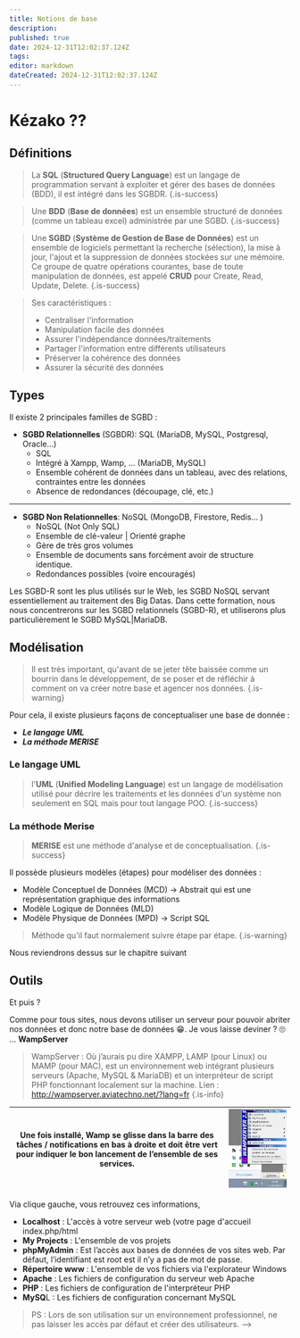```yaml
---
title: Notions de base
description: 
published: true
date: 2024-12-31T12:02:37.124Z
tags: 
editor: markdown
dateCreated: 2024-12-31T12:02:37.124Z
---
```


# Kézako ??
## Définitions

> La **SQL** (**Structured Query Language**) est un langage de programmation servant à exploiter et gérer des bases de données (BDD), il est intégré dans les SGBDR. 
{.is-success}

> Une **BDD** (**Base de données**) est un ensemble structuré de données (comme un tableau excel) administrée par une SGBD. 
{.is-success}

> Une **SGBD** (**Système de Gestion de Base de Données**) est un ensemble de logiciels permettant la recherche (sélection), la mise à jour, l'ajout et la suppression de données stockées sur une mémoire. Ce groupe de quatre opérations courantes, base de toute manipulation de données, est appelé **CRUD** pour Create, Read, Update, Delete. {.is-success}

> Ses caractéristiques : 
> - Centraliser l'information
> - Manipulation facile des données
> - Assurer l'indépendance données/traitements
> - Partager l'information entre différents utilisateurs
> - Préserver la cohérence des données
> - Assurer la sécurité des données

## Types

Il existe 2 principales familles de SGBD : 
- **SGBD Relationnelles** (SGBDR): SQL (MariaDB, MySQL, Postgresql, Oracle…)
 	- SQL
  - Intégré à Xampp, Wamp, … (MariaDB, MySQL)
  - Ensemble cohérent de données dans un tableau, avec des relations, contraintes entre les données
  - Absence de redondances (découpage, clé, etc.)
  
---
  
- **SGBD Non Relationnelles**: NoSQL (MongoDB, Firestore, Redis… )
	- NoSQL (Not Only SQL)
  - Ensemble de clé-valeur | Orienté graphe
  - Gère de très gros volumes
  - Ensemble de documents sans forcément avoir de structure identique.
  - Redondances possibles (voire encouragés)


Les SGBD-R sont les plus utilisés sur le Web, les SGBD NoSQL servant essentiellement au traitement des Big Datas. Dans cette formation, nous nous concentrerons sur les SGBD relationnels (SGBD-R), et utiliserons plus particulièrement le SGBD MySQL|MariaDB.


## Modélisation

> Il est très important, qu'avant de se jeter tête baissée comme un bourrin dans le développement, de se poser et de réfléchir à comment on va créer notre base et agencer nos données.
{.is-warning}

Pour cela, il existe plusieurs façons de conceptualiser une base de donnée : 
- ***Le langage UML***
- ***La méthode MERISE***

### Le langage UML

> l'**UML** (**Unified Modeling Language**) est un langage de modélisation utilisé pour décrire les traitements et les données d'un système non seulement en SQL mais pour tout langage POO.
{.is-success}



<!--- Diagramme peuvent être abordés de façon indépendante
- Philosophie qui peut permettre pour modéliser une BDD
pour et contre

Diagramme de classse > MPD > LDD
La conception du diagramme de classe UML est une étape
importante vers la création des BDD, mais il faut ensuite
implémenter ce diagramme dans un SGBDR.
Il existe deux étapes pour arriver à la création des tables à
partir du diagramme de classe:
BD
Du MCD aux tables
1. Création du Modèle Physique des Données (MPD);
2. Création du script SQL de génération des tables à l'aide du
Langage de Définition de Données (LDD); -->





### La méthode Merise

> **MERISE** est une méthode d'analyse et de conceptualisation.
{.is-success}

Il possède plusieurs modèles (étapes) pour modéliser des données : 
- Modèle Conceptuel de Données (MCD) -> Abstrait qui est une représentation graphique des informations
- Modèle Logique de Données (MLD)
- Modèle Physique de Données (MPD) -> Script SQL

> Méthode qu'il faut normalement suivre étape par étape.
{.is-warning}



Nous reviendrons dessus sur le chapitre suivant 

## Outils


Et puis ?

Comme pour tous sites, nous devons utiliser un serveur pour pouvoir abriter nos données et donc notre base de données 😁.
Je vous laisse deviner ? 🙄 … **WampServer** 

> WampServer : Où j’aurais pu dire XAMPP, LAMP (pour Linux) ou MAMP (pour MAC), est un environnement web intégrant plusieurs serveurs (Apache, MySQL & MariaDB) et un interpréteur de script PHP fonctionnant localement sur la machine.
Lien : http://wampserver.aviatechno.net/?lang=fr
{.is-info}




| Une fois installé, Wamp se glisse dans la barre des tâches / notifications en bas à droite et doit être vert pour indiquer le bon lancement de l’ensemble de ses services. | ![logo-tray-wamp-resizer.jpg](/images/sql/logo-tray-wamp-resizer.jpg) |
|----------------------------------------------------------------------------------------------------------------------------------------------------------------------------|-------------------------------------------------------|

Via clique gauche, vous retrouvez ces informations,
 - **Localhost** : L'accès à votre serveur web (votre page d'accueil index.php/html
 - **My Projects** : L'ensemble de vos projets
 - **phpMyAdmin** : Est l’accès aux bases de données de vos sites web. Par défaut, l’identifiant est root est il n’y a pas de mot de passe.
 - **Répertoire www** : L'ensemble de vos fichiers via l'explorateur Windows
 - **Apache** : Les fichiers de configuration du serveur web Apache
 - **PHP** : Les fichiers de configuration de l'interpréteur PHP
 - **MySQ**L : Les fichiers de configuration concernant MySQL

> PS : Lors de son utilisation sur un environnement professionnel, ne pas laisser les accès par défaut et créer des utilisateurs. -->
